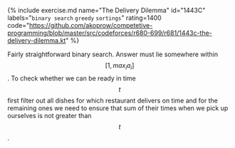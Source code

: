 {% include exercise.md name="The Delivery Dilemma" id="1443C" labels="`binary search` `greedy` `sortings`" rating=1400
   code="https://github.com/akoprow/competetive-programming/blob/master/src/codeforces/r680-699/r681/1443c-the-delivery-dilemma.kt" %}

Fairly straightforward binary search. Answer must lie somewhere within $$[1, max_i{a_i}]$$.  To check whether we can be ready in time $$t$$ first filter out all dishes for which restaurant delivers on time and for the remaining ones we need to ensure that sum of their times when we pick up ourselves is not greater than $$t$$.
